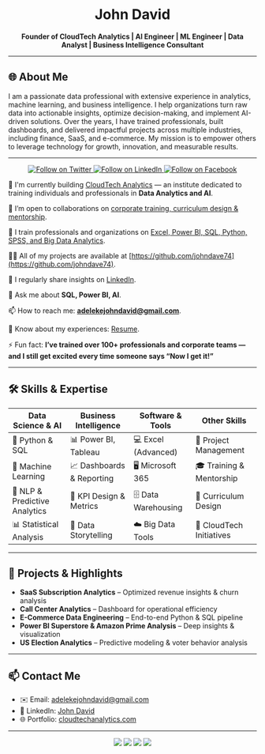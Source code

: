 <h1 align="center">John David</h1>
<p align="center">
  <strong>Founder of CloudTech Analytics | AI Engineer | ML Engineer | Data Analyst | Business Intelligence Consultant</strong>
</p>

---

## 🌐 About Me

I am a passionate data professional with extensive experience in analytics, machine learning, and business intelligence. I help organizations turn raw data into actionable insights, optimize decision-making, and implement AI-driven solutions. Over the years, I have trained professionals, built dashboards, and delivered impactful projects across multiple industries, including finance, SaaS, and e-commerce. My mission is to empower others to leverage technology for growth, innovation, and measurable results.

---

<p align="center">
  <a href="https://twitter.com/jdmachine74" target="_blank">
    <img src="https://img.shields.io/twitter/follow/jdmachine74?logo=twitter&style=for-the-badge" alt="Follow on Twitter" />
  </a>
  <a href="https://linkedin.com/in/john-david-b7b5781b3/" target="_blank">
    <img src="https://img.shields.io/badge/LinkedIn-Follow-blue?logo=linkedin&style=for-the-badge" alt="Follow on LinkedIn" />
  </a>
  <a href="https://facebook.com/johndavid" target="_blank">
    <img src="https://img.shields.io/badge/Facebook-Follow-blue?logo=facebook&style=for-the-badge" alt="Follow on Facebook" />
  </a>
</p>


<!-- <p align="center"> 
  <img src="https://komarev.com/ghpvc/?username=johndave74&label=Profile%20views&color=0e75b6&style=flat" alt="johndave74" /> 
</p> 

<p align="right"> 
  <a href="https://github.com/ryo-ma/github-profile-trophy"><img src="https://github-profile-trophy.vercel.app/?username=johndave74" alt="johndave74" /></a> 
</p> -->


🔭 I'm currently building [CloudTech Analytics](https://cloudtechanalytics.github.io/cloudtech-website/) — an institute dedicated to training individuals and professionals in **Data Analytics and AI**.

👯 I’m open to collaborations on [corporate training, curriculum design & mentorship](https://cloudtechanalytics.github.io/cloudtech-website/). 

🤝 I train professionals and organizations on [Excel, Power BI, SQL, Python, SPSS, and Big Data Analytics](https://cloudtechanalytics.github.io/cloudtech-website/). 

👨‍💻 All of my projects are available at [https://github.com/johndave74](https://github.com/johndave74). 

📝 I regularly share insights on [LinkedIn](https://www.linkedin.com/in/john-david-b7b5781b3/). 

💬 Ask me about **SQL, Power BI, AI**. 

📫 How to reach me: **adelekejohndavid@gmail.com**. 

📄 Know about my experiences: [Resume](https://drive.google.com/file/d/122K8OoDeg0H7zZM6pNckJjiIB_i16xET/view?usp=sharing). 

⚡ Fun fact: **I’ve trained over 100+ professionals and corporate teams — and I still get excited every time someone says “Now I get it!”**

</p>

---

## 🛠 Skills & Expertise

| **Data Science & AI** | **Business Intelligence** | **Software & Tools** | **Other Skills** |
|-----------------------|---------------------------| -----------------------|---------------------------
| 🧠 Python & SQL        | 📊 Power BI, Tableau      | 💻 Excel (Advanced)  | 📅 Project Management |
| 🤖 Machine Learning    | 📈 Dashboards & Reporting | 🖥 Microsoft 365     | 🎓 Training & Mentorship |
| 📝 NLP & Predictive Analytics | 📌 KPI Design & Metrics | 🗄 Data Warehousing   | 🏫 Curriculum Design |
| 📊 Statistical Analysis | 📖 Data Storytelling      | ☁️ Big Data Tools     | 🌟 CloudTech Initiatives |


---

## 📂 Projects & Highlights

- **SaaS Subscription Analytics** – Optimized revenue insights & churn analysis  
- **Call Center Analytics** – Dashboard for operational efficiency  
- **E-Commerce Data Engineering** – End-to-end Python & SQL pipeline  
- **Power BI Superstore & Amazon Prime Analysis** – Deep insights & visualization  
- **US Election Analytics** – Predictive modeling & voter behavior analysis  

---


## 📫 Contact Me

- ✉️ Email: [adelekejohndavid@gmail.com](mailto:adelekejohndavid@gmail.com)  
- 🔗 LinkedIn: [John David](https://www.linkedin.com/in/john-david-b7b5781b3/)  
- 🌐 Portfolio: [cloudtechanalytics.com](#)  

---

<p align="center">
  <img src="https://img.shields.io/badge/Data%20Analyst-🟢-informational?style=for-the-badge&logo=analytics" /> 
  <img src="https://img.shields.io/badge/Data%20Scientist-🔵-informational?style=for-the-badge&logo=python" /> 
  <img src="https://img.shields.io/badge/Business%20Analyst-🟡-informational?style=for-the-badge&logo=microsoft-excel" /> 
  <img src="https://img.shields.io/badge/AI%20Engineer-🟣-informational?style=for-the-badge&logo=tensorflow" />
</p>
